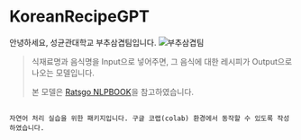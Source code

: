 # KoreanRecipeGPT
안녕하세요, 성균관대학교 부추삼겹팀입니다.
![부추삼겹팀](https://github.com/skku-taehwan/KoreanRecipeGPT/blob/main/teamphoto/team%20introduction.png?raw=true)


> 식재료명과 음식명을 Input으로 넣어주면, 그 음식에 대한 레시피가 Output으로 나오는 모델입니다.
> 
> 본 모델은 [Ratsgo NLPBOOK](https://ratsgo.github.io/nlpbook/docs/generation/inference1/)을 참고하였습니다.





```ratsnlp를 활용하여 

자연어 처리 실습을 위한 패키지입니다. 구글 코랩(colab) 환경에서 동작할 수 있도록 작성하였습니다.
